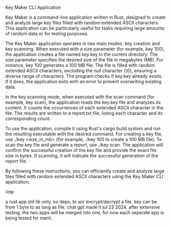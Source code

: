 Key Maker CLI Application

Key Maker is a command-line application written in Rust, designed to create and analyze large key files filled with random extended ASCII characters. This application can be particularly useful for tasks requiring large amounts of random data or for testing purposes.

The Key Maker application operates in two main modes: key creation and key scanning. When executed with a size parameter (for example, key 100), the application creates a file named key.key in the current directory. The size parameter specifies the desired size of the file in megabytes (MB). For instance, key 100 generates a 100 MB file. The file is filled with random extended ASCII characters, excluding the null character (\0), ensuring a diverse range of characters. The program checks if key.key already exists. If it does, the application exits with an error to prevent overwriting existing data.

In the key scanning mode, when executed with the scan command (for example, key scan), the application reads the key.key file and analyzes its content. It counts the occurrences of each extended ASCII character in the file. The results are written to a report.txt file, listing each character and its corresponding count.

To use the application, compile it using Rust's cargo build system and run the resulting executable with the desired command. For creating a key file, use ./key <size_in_mb> (for example, ./key 100 to create a 100 MB file). To scan the key file and generate a report, use ./key scan. The application will confirm the successful creation of the key file and provide the exact file size in bytes. If scanning, it will indicate the successful generation of the report file.

By following these instructions, you can efficiently create and analyze large files filled with random extended ASCII characters using the Key Maker CLI application.


/otp

a rust app std lib only, no deps, to xor encrypt/decrypt a file. key can be from 1 byte to as long as file. chat gpt made it jul 23 2024.   after extensive testing, the two apps will be merged into one, for now each seperate app is being tested for merit. 
